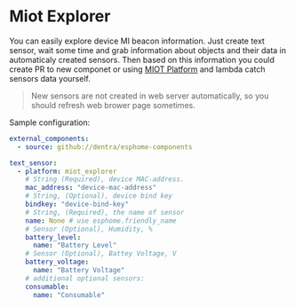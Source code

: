# Miot Explorer

You can easily explore device MI beacon information.
Just create text sensor, wait some time and grab information about objects and their data in automaticaly created sensors.
Then based on this information you could create PR to new componet or using [MIOT Platform](../miot/) and lambda catch sensors data yourself.

> New sensors are not created in web server automatically, so you should refresh web brower page sometimes.

Sample configuration:
```yaml
external_components:
  - source: github://dentra/esphome-components

text_sensor:
  - platform: miot_explorer
    # String (Required), device MAC-address.
    mac_address: "device-mac-address"
    # String, (Optional), device bind key
    bindkey: "device-bind-key"
    # String, (Required), the name of sensor
    name: None # use esphome.friendly_name
    # Sensor (Optional), Humidity, %
    battery_level:
      name: "Battery Level"
    # Sensor (Optional), Battey Voltage, V
    battery_voltage:
      name: "Battery Voltage"
    # additional optional sensors:
    consumable:
      name: "Consumable"
```
